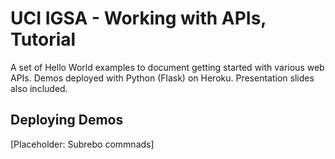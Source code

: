 # UCI IGSA - Working with APIs, Tutorial

A set of Hello World examples to document getting started with various web APIs. Demos deployed with Python (Flask) on Heroku. Presentation slides also included.

## Deploying Demos

[Placeholder: Subrebo commnads]
